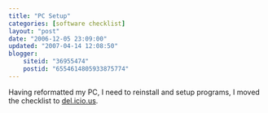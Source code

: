 ```yaml
---
title: "PC Setup"
categories: [software checklist]
layout: "post"
date: "2006-12-05 23:09:00"
updated: "2007-04-14 12:08:50"
blogger:
    siteid: "36955474"
    postid: "6554614805933875774"
---
```


Having reformatted my PC, I need to reinstall and setup programs, I moved the checklist to <a href="http://del.icio.us/ParaTom/installed">del.icio.us</a>.
